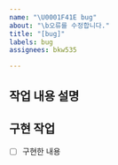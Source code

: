 ```yaml
---
name: "\U0001F41E bug"
about: "\b오류를 수정합니다."
title: "[bug]"
labels: bug
assignees: bkw535

---
```


## 작업 내용 설명


## 구현 작업
- [ ] 구현한 내용

